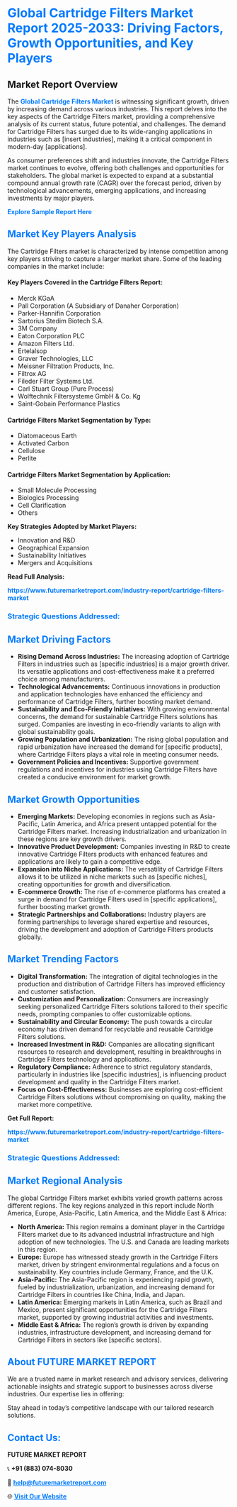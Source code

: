 <h1 style="color: #007BFF;">Global Cartridge Filters Market Report 2025-2033: Driving Factors, Growth Opportunities, and Key Players</h1>

<section id="overview">
<h2>Market Report Overview</h2>
<p>The <a href="https://www.futuremarketreport.com/industry-report/cartridge-filters-market" style="color: #007BFF; text-decoration: none;"><strong>Global Cartridge Filters Market</strong></a> is witnessing significant growth, driven by increasing demand across various industries. This report delves into the key aspects of the Cartridge Filters market, providing a comprehensive analysis of its current status, future potential, and challenges. The demand for Cartridge Filters has surged due to its wide-ranging applications in industries such as [insert industries], making it a critical component in modern-day [applications].</p>
<p>As consumer preferences shift and industries innovate, the Cartridge Filters market continues to evolve, offering both challenges and opportunities for stakeholders. The global market is expected to expand at a substantial compound annual growth rate (CAGR) over the forecast period, driven by technological advancements, emerging applications, and increasing investments by major players.</p>
</section>

<section id="overview">
<p><a href="https://www.futuremarketreport.com/request-sample/reportId=57830" style="color: #007BFF; text-decoration: none;"><strong>Explore Sample Report Here</strong></a></p>
</section>

<section id="key-players">
<h2 style="color: #007BFF;">Market Key Players Analysis</h2>
<p>The Cartridge Filters market is characterized by intense competition among key players striving to capture a larger market share. Some of the leading companies in the market include:</p>
<h4>Key Players Covered in the Cartridge Filters Report:</h4>
<ul><li>Merck KGaA</li><li>Pall Corporation (A Subsidiary of Danaher Corporation)</li><li>Parker-Hannifin Corporation</li><li>Sartorius Stedim Biotech S.A.</li><li>3M Company</li><li>Eaton Corporation PLC</li><li>Amazon Filters Ltd.</li><li>Ertelalsop</li><li>Graver Technologies, LLC</li><li>Meissner Filtration Products, Inc.</li><li>Filtrox AG</li><li>Fileder Filter Systems Ltd.</li><li>Carl Stuart Group (Pure Process)</li><li>Wolftechnik Filtersysteme GmbH &amp; Co. Kg</li><li>Saint-Gobain Performance Plastics</li></ul>
<h4>Cartridge Filters Market Segmentation by Type:</h4>
<ul><li>Diatomaceous Earth</li><li>Activated Carbon</li><li>Cellulose</li><li>Perlite</li></ul>

<h4>Cartridge Filters Market Segmentation by Application:</h4>
<ul><li>Small Molecule Processing</li><li>Biologics Processing</li><li>Cell Clarification</li><li>Others</li></ul>
<p><strong>Key Strategies Adopted by Market Players:</strong></p>
<ul>
<li>Innovation and R&D</li>
<li>Geographical Expansion</li>
<li>Sustainability Initiatives</li>
<li>Mergers and Acquisitions</li>
</ul>
</section>

<section>
<p><strong>Read Full Analysis: </strong></p><a href="https://www.futuremarketreport.com/industry-report/cartridge-filters-market" style="color: #007BFF; text-decoration: none;"><strong>https://www.futuremarketreport.com/industry-report/cartridge-filters-market</strong></a>
<h3 style="color: #007BFF;">Strategic Questions Addressed:</h3>
</section>

<section id="driving-factors">
<h2 style="color: #007BFF;">Market Driving Factors</h2>
<ul>
<li><strong>Rising Demand Across Industries:</strong> The increasing adoption of Cartridge Filters in industries such as [specific industries] is a major growth driver. Its versatile applications and cost-effectiveness make it a preferred choice among manufacturers.</li>
<li><strong>Technological Advancements:</strong> Continuous innovations in production and application technologies have enhanced the efficiency and performance of Cartridge Filters, further boosting market demand.</li>
<li><strong>Sustainability and Eco-Friendly Initiatives:</strong> With growing environmental concerns, the demand for sustainable Cartridge Filters solutions has surged. Companies are investing in eco-friendly variants to align with global sustainability goals.</li>
<li><strong>Growing Population and Urbanization:</strong> The rising global population and rapid urbanization have increased the demand for [specific products], where Cartridge Filters plays a vital role in meeting consumer needs.</li>
<li><strong>Government Policies and Incentives:</strong> Supportive government regulations and incentives for industries using Cartridge Filters have created a conducive environment for market growth.</li>
</ul>
</section>

<section id="growth-opportunities">
<h2 style="color: #007BFF;">Market Growth Opportunities</h2>
<ul>
<li><strong>Emerging Markets:</strong> Developing economies in regions such as Asia-Pacific, Latin America, and Africa present untapped potential for the Cartridge Filters market. Increasing industrialization and urbanization in these regions are key growth drivers.</li>
<li><strong>Innovative Product Development:</strong> Companies investing in R&D to create innovative Cartridge Filters products with enhanced features and applications are likely to gain a competitive edge.</li>
<li><strong>Expansion into Niche Applications:</strong> The versatility of Cartridge Filters allows it to be utilized in niche markets such as [specific niches], creating opportunities for growth and diversification.</li>
<li><strong>E-commerce Growth:</strong> The rise of e-commerce platforms has created a surge in demand for Cartridge Filters used in [specific applications], further boosting market growth.</li>
<li><strong>Strategic Partnerships and Collaborations:</strong> Industry players are forming partnerships to leverage shared expertise and resources, driving the development and adoption of Cartridge Filters products globally.</li>
</ul>
</section>

<section id="trending-factors">
<h2 style="color: #007BFF;">Market Trending Factors</h2>
<ul>
<li><strong>Digital Transformation:</strong> The integration of digital technologies in the production and distribution of Cartridge Filters has improved efficiency and customer satisfaction.</li>
<li><strong>Customization and Personalization:</strong> Consumers are increasingly seeking personalized Cartridge Filters solutions tailored to their specific needs, prompting companies to offer customizable options.</li>
<li><strong>Sustainability and Circular Economy:</strong> The push towards a circular economy has driven demand for recyclable and reusable Cartridge Filters solutions.</li>
<li><strong>Increased Investment in R&D:</strong> Companies are allocating significant resources to research and development, resulting in breakthroughs in Cartridge Filters technology and applications.</li>
<li><strong>Regulatory Compliance:</strong> Adherence to strict regulatory standards, particularly in industries like [specific industries], is influencing product development and quality in the Cartridge Filters market.</li>
<li><strong>Focus on Cost-Effectiveness:</strong> Businesses are exploring cost-efficient Cartridge Filters solutions without compromising on quality, making the market more competitive.</li>
</ul>
</section>

<section>
<p><strong>Get Full Report: </strong></p><a href="https://www.futuremarketreport.com/industry-report/cartridge-filters-market" style="color: #007BFF; text-decoration: none;"><strong>https://www.futuremarketreport.com/industry-report/cartridge-filters-market</strong></a>
<h3 style="color: #007BFF;">Strategic Questions Addressed:</h3>
</section>


<section id="regional-analysis">
<h2 style="color: #007BFF;">Market Regional Analysis</h2>
<p>The global Cartridge Filters market exhibits varied growth patterns across different regions. The key regions analyzed in this report include North America, Europe, Asia-Pacific, Latin America, and the Middle East & Africa:</p>
<ul>
<li><strong>North America:</strong> This region remains a dominant player in the Cartridge Filters market due to its advanced industrial infrastructure and high adoption of new technologies. The U.S. and Canada are leading markets in this region.</li>
<li><strong>Europe:</strong> Europe has witnessed steady growth in the Cartridge Filters market, driven by stringent environmental regulations and a focus on sustainability. Key countries include Germany, France, and the U.K.</li>
<li><strong>Asia-Pacific:</strong> The Asia-Pacific region is experiencing rapid growth, fueled by industrialization, urbanization, and increasing demand for Cartridge Filters in countries like China, India, and Japan.</li>
<li><strong>Latin America:</strong> Emerging markets in Latin America, such as Brazil and Mexico, present significant opportunities for the Cartridge Filters market, supported by growing industrial activities and investments.</li>
<li><strong>Middle East & Africa:</strong> The region’s growth is driven by expanding industries, infrastructure development, and increasing demand for Cartridge Filters in sectors like [specific sectors].</li>
</ul>
</section>

<footer>
<h2 style="color: #007BFF;">About FUTURE MARKET REPORT</h2>
<p>We are a trusted name in market research and advisory services, delivering actionable insights and strategic support to businesses across diverse industries. Our expertise lies in offering:</p>

<p>Stay ahead in today’s competitive landscape with our tailored research solutions.</p>

<h2 style="color: #007BFF;">Contact Us:</h2>
<p><strong>FUTURE MARKET REPORT</strong></p>
<p>📞 <strong>+91 (883) 074-8030</strong></p>
<p>📧 <strong><a href="mailto:help@futuremarketreport.com" style="color: #007BFF;">help@futuremarketreport.com</a></strong></p>
<p>🌐 <strong><a href="https://www.futuremarketreport.com/" style="color: #007BFF;">Visit Our Website</a></strong></p>
</footer>